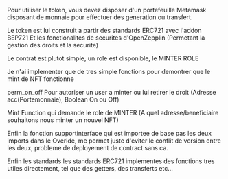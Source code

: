 Pour utiliser le token, vous devez disposer d'un portefeuille Metamask disposant de monnaie pour effectuer des generation ou transfert.

Le token est lui construit a partir des standards ERC721 avec l'addon BEP721 Et les fonctionalites de securites d'OpenZepplin (Permetant la gestion des droits et la securite)

Le contrat est plutot simple, un role est disponible, le MINTER ROLE 

Je n'ai implementer que de tres simple fonctions pour demontrer que le mint de NFT fonctionne

perm_on_off Pour autoriser un user a minter ou lui retirer le droit (Adresse acc(Portemonnaie), Boolean On ou Off)

Mint Function qui demande le role de MINTER (A quel adresse/beneficiaire souhaitons nous minter un nouvel NFT)

Enfin la fonction supportinterface qui est importee de base pas les deux imports dans le Overide, me permet juste d'eviter le conflit de version entre les deux, probleme de deployement de contract sans ca.

Enfin les standards les standards ERC721 implementes des fonctions tres utiles directement, tel que des getters, des transferts etc...


